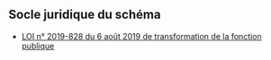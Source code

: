 <MenuSchema />

## Socle juridique du schéma
- [LOI n° 2019-828 du 6 août 2019 de transformation de la fonction publique](https://www.legifrance.gouv.fr/jorf/id/JORFTEXT000038889182)
